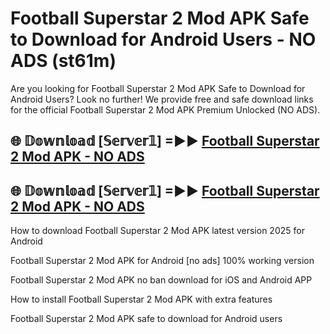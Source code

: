 # Football Superstar 2 Mod APK Safe to Download for Android Users - NO ADS (st61m)

Are you looking for Football Superstar 2 Mod APK Safe to Download for Android Users? Look no further! We provide free and safe download links for the official Football Superstar 2 Mod APK Premium Unlocked (NO ADS).

## 🌐 𝔻𝕠𝕨𝕟𝕝𝕠𝕒𝕕 [𝕊𝕖𝕣𝕧𝕖𝕣𝟙] =►► [Football Superstar 2 Mod APK - NO ADS](https://getmodsapk.pages.dev?q=Football+Superstar+2+Mod+APK)

## 🌐 𝔻𝕠𝕨𝕟𝕝𝕠𝕒𝕕 [𝕊𝕖𝕣𝕧𝕖𝕣𝟙] =►► [Football Superstar 2 Mod APK - NO ADS](https://getmodsapk.pages.dev?q=Football+Superstar+2+Mod+APK)

How to download Football Superstar 2 Mod APK latest version 2025 for Android

Football Superstar 2 Mod APK for Android [no ads] 100% working version

Football Superstar 2 Mod APK no ban download for iOS and Android APP

How to install Football Superstar 2 Mod APK with extra features

Football Superstar 2 Mod APK safe to download for Android users